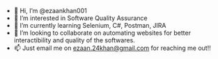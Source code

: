 - 👋 Hi, I’m @ezaankhan001
- 👀 I’m interested in Software Quality Assurance
- 🌱 I’m currently learning Selenium, C#, Postman, JIRA
- 💞️ I’m looking to collaborate on automating websites for better interactibility and quality of the softwares.
- 📫 Just email me on ezaan.24khan@gmail.com for reaching me out!!

<!---
ezaankhan001/ezaankhan001 is a ✨ special ✨ repository because its `README.md` (this file) appears on your GitHub profile.
You can click the Preview link to take a look at your changes.
--->
